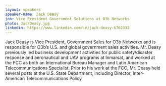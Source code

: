 ```yaml
---
layout: speakers
speaker-name: Jack Deasy
job: Vice President Government Solutions at O3b Networks
photo: JackDeasy.jpg
linkedin: https://www.linkedin.com/in/jack-deasy-6702333
---
```

Jack Deasy is Vice President, Government Sales for O3b Networks and is responsible for O3b’s U.S. and global government sales activities. Mr. Deasy previously led business development activities for public safety/disaster response and aeronautical and UAV programs at Inmarsat, and worked at the FCC as both an International Bureau Manager and Latin American Telecommunications Specialist. Prior to his work at the FCC, Mr. Deasy held several posts at the U.S. State Department, including Director, Inter-American Telecommunications Policy
